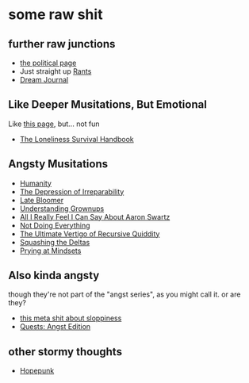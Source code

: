 # some raw shit

## further raw junctions

- [the political page][politics]
- Just straight up [Rants][]
- [Dream Journal][]

[politics]: d601d7ba-522b-4d6d-9e3b-101885e7aa00.md
[Rants]: 485c287b-0587-4d0f-841f-cb62e3411efd.md
[Dream Journal]: 4206b8df-d614-40f6-95b7-aa42df3eb0ce.md

## Like Deeper Musitations, But Emotional

Like [this page][booky], but... not fun

[booky]: e0fc507e-e5ec-4771-93ee-9b4d5bda3606.md

- [The Loneliness Survival Handbook][TLSH]

[TLSH]: 7496f910-90b0-4143-9709-e909ee03feb6.md

## Angsty Musitations

- [Humanity][]
- [The Depression of Irreparability][doi]
- [Late Bloomer][]
- [Understanding Grownups][grownups]
- [All I Really Feel I Can Say About Aaron Swartz][aaronsw]
- [Not Doing Everything][]
- [The Ultimate Vertigo of Recursive Quiddity][metaquiddity]
- [Squashing the Deltas][]
- [Prying at Mindsets][]

## Also kinda angsty

though they're not part of the "angst series", as you might call it. or are they?

- [this meta shit about sloppiness][the-thing-about-weird-twittering]
- [Quests: Angst Edition][angst-quests]

[Humanity]: 2459ed24-7b4b-4d51-97c4-887d89f7ccc9.md
[grownups]: 84fd2827-e3e5-458f-baef-a9978153d20b.md
[aaronsw]: 708899b9-d8ff-4a39-83ff-bc1e6b6d031d.md
[doi]: 0daf6ea0-4180-4382-95ff-fbe5e236a870.md
[Late Bloomer]: 7fcafc33-e408-40a8-9fdb-de0b6879a1d9.md
[Not Doing Everything]: 5c572bbf-1986-4000-90bc-baf0de77391b.md
[metaquiddity]: 3ef0ffc5-818e-4c16-be90-0a8bd6eb8778.md
[Squashing the Deltas]: 7aa7bddd-8a06-4402-90b8-0e4026db67fa.md
[the-thing-about-weird-twittering]: 8c57e9e9-4016-4445-9dc7-4c10cf6b5854.md
[angst-quests]: 59725060-9e81-4681-a58b-3114d5720cc5.md
[Prying at Mindsets]: 6826f09f-6ccd-4551-9ae3-ebbd9ab23dd4.md

## other stormy thoughts

- [Hopepunk][]

[Hopepunk]: 88bb9486-48a2-4de0-9d60-c1e3b86d623b.md
